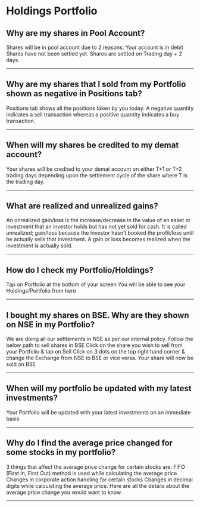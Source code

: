 # Holdings Portfolio

## Why are my shares in Pool Account?

Shares will be in pool account due to 2 reasons:
Your account is in debit
Shares have not been settled yet. Shares are settled on Trading day + 2 days.

---

## Why are my shares that I sold from my Portfolio shown as negative in Positions tab?

Positions tab shows all the positions taken by you today.
A negative quantity indicates a sell transaction whereas a positive quantity indicates a buy transaction.

---

## When will my shares be credited to my demat account?

Your shares will be credited to your demat account on either T+1 or T+2 trading days depending upon the settlement cycle of the share where T is the trading day.

---

## What are realized and unrealized gains?

An unrealized gain/loss is the increase/decrease in the value of an asset or investment that an investor holds but has not yet sold for cash.
It is called unrealized; gain/loss because the investor hasn’t booked the profit/loss until he actually sells that investment.
A gain or loss becomes realized when the investment is actually sold.

---

## How do I check my Portfolio/Holdings?

Tap on Portfolio at the bottom of your screen
You will be able to see your Holdings/Portfolio from here

---

## I bought my shares on BSE. Why are they shown on NSE in my Portfolio?

We are doing all our settlements in NSE as per our internal policy.
Follow the below path to sell shares in BSE
Click on the share you wish to sell from your Portfolio & tap on Sell
Click on 3 dots on the top right hand corner & change the Exchange from NSE to BSE or vice versa.
Your share will now be sold on BSE

---

## When will my portfolio be updated with my latest investments?

Your Portfolio will be updated with your latest investments on an immediate basis

---

## Why do I find the average price changed for some stocks in my portfolio?

3 things that affect the average price change for certain stocks are:
FIFO (First In, First Out) method is used while calculating the average price
Changes in corporate action handling for certain stocks
Changes in decimal digits while calculating the average price.
Here are all the details about the
average price change
you would want to know.

---

